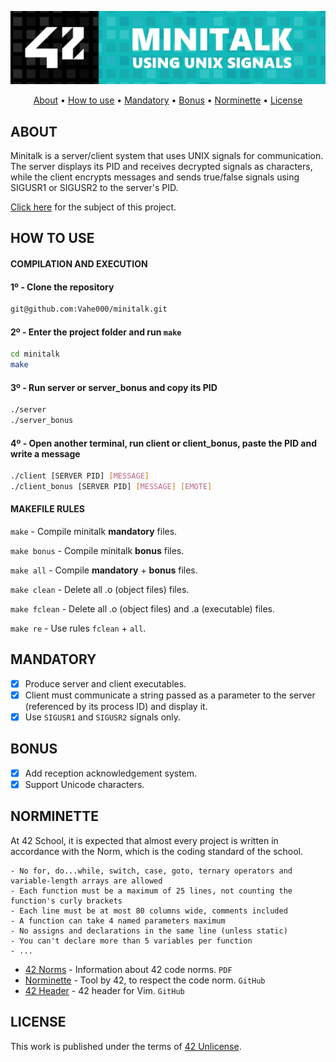 <p align="center">
  <img src="https://github.com/jotavare/jotavare/blob/main/42/banner/new/42_minitalk_banner_new.png">
</p>

<p align="center">
	<a href="#about">About</a> •
	<a href="#how-to-use">How to use</a> •
	<a href="#mandatory">Mandatory</a> •
	<a href="#bonus">Bonus</a> •
	<a href="#norminette">Norminette</a> •
	<a href="#license">License</a>
</p>

## ABOUT
Minitalk is a server/client system that uses UNIX signals for communication. The server displays its PID and receives decrypted signals as characters, while the client encrypts messages and sends true/false signals using SIGUSR1 or SIGUSR2 to the server's PID.

<a href="https://github.com/jotavare/minitalk/blob/master/subject/en_subject_minitalk.pdf">Click here</a> for the subject of this project.

## HOW TO USE
#### COMPILATION AND EXECUTION
#### 1º - Clone the repository
```bash
git@github.com:Vahe000/minitalk.git
```

#### 2º - Enter the project folder and run `make`
```bash
cd minitalk
make
```

#### 3º - Run server or server_bonus and copy its PID
```bash
./server
./server_bonus
```

#### 4º - Open another terminal, run client or client_bonus, paste the PID and write a message
```bash
./client [SERVER PID] [MESSAGE]
./client_bonus [SERVER PID] [MESSAGE] [EMOTE]
```

#### MAKEFILE RULES

`make` - Compile minitalk **mandatory** files.

`make bonus` - Compile minitalk **bonus** files.

`make all` - Compile **mandatory** + **bonus** files.

`make clean` - Delete all .o (object files) files.

`make fclean` - Delete all .o (object files) and .a (executable) files.

`make re` - Use rules `fclean` + `all`.

## MANDATORY
- [x] Produce server and client executables.
- [x] Client must communicate a string passed as a parameter to the server (referenced by its process ID) and display it.
- [x] Use `SIGUSR1` and `SIGUSR2` signals only.

## BONUS
- [x] Add reception acknowledgement system.
- [x] Support Unicode characters.

## NORMINETTE
At 42 School, it is expected that almost every project is written in accordance with the Norm, which is the coding standard of the school.

```
- No for, do...while, switch, case, goto, ternary operators and variable-length arrays are allowed
- Each function must be a maximum of 25 lines, not counting the function's curly brackets
- Each line must be at most 80 columns wide, comments included
- A function can take 4 named parameters maximum
- No assigns and declarations in the same line (unless static)
- You can't declare more than 5 variables per function
- ...
```

* [42 Norms](https://github.com/jotavare/jotavare/blob/main/42/pdf/en_norm.pdf) - Information about 42 code norms. `PDF`
* [Norminette](https://github.com/42School/norminette) - Tool by 42, to respect the code norm. `GitHub`
* [42 Header](https://github.com/42Paris/42header) - 42 header for Vim. `GitHub`

## LICENSE
<p>
This work is published under the terms of <a href="https://github.com/jotavare/jotavare/blob/main/LICENSE">42 Unlicense</a>.
</p>
